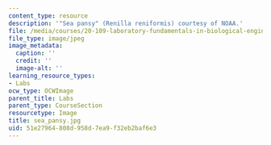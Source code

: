 ```yaml
---
content_type: resource
description: '"Sea pansy" (Renilla reniformis) courtesy of NOAA.'
file: /media/courses/20-109-laboratory-fundamentals-in-biological-engineering-fall-2007/51e27964808d958d7ea9f32eb2baf6e3_sea_pansy.jpg
file_type: image/jpeg
image_metadata:
  caption: ''
  credit: ''
  image-alt: ''
learning_resource_types:
- Labs
ocw_type: OCWImage
parent_title: Labs
parent_type: CourseSection
resourcetype: Image
title: sea_pansy.jpg
uid: 51e27964-808d-958d-7ea9-f32eb2baf6e3
---
```


